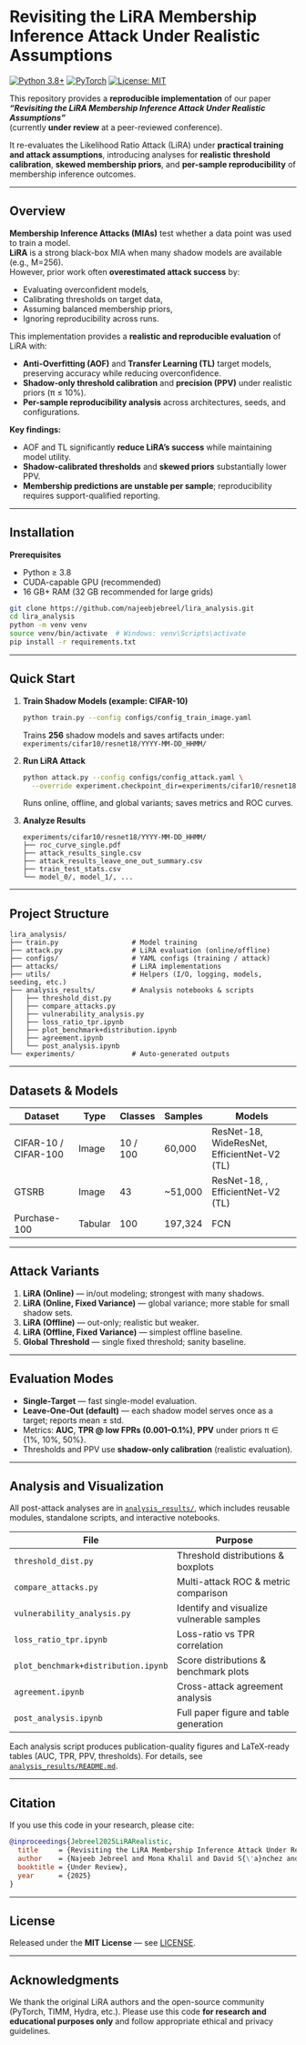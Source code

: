 # Revisiting the LiRA Membership Inference Attack Under Realistic Assumptions

[![Python 3.8+](https://img.shields.io/badge/python-3.8+-blue.svg)](https://www.python.org/downloads/)
[![PyTorch](https://img.shields.io/badge/PyTorch-2.0+-ee4c2c.svg)](https://pytorch.org/)
[![License: MIT](https://img.shields.io/badge/License-MIT-yellow.svg)](https://opensource.org/licenses/MIT)

This repository provides a **reproducible implementation** of our paper  
***“Revisiting the LiRA Membership Inference Attack Under Realistic Assumptions”***  
(currently **under review** at a peer-reviewed conference).

It re-evaluates the Likelihood Ratio Attack (LiRA) under **practical training and attack assumptions**, introducing analyses for **realistic threshold calibration**, **skewed membership priors**, and **per-sample reproducibility** of membership inference outcomes.

---

## Overview

**Membership Inference Attacks (MIAs)** test whether a data point was used to train a model.  
**LiRA** is a strong black-box MIA when many shadow models are available (e.g., M=256).  
However, prior work often **overestimated attack success** by:
- Evaluating overconfident models,
- Calibrating thresholds on target data,
- Assuming balanced membership priors,
- Ignoring reproducibility across runs.

This implementation provides a **realistic and reproducible evaluation** of LiRA with:

- **Anti-Overfitting (AOF)** and **Transfer Learning (TL)** target models,  
  preserving accuracy while reducing overconfidence.  
- **Shadow-only threshold calibration** and **precision (PPV)** under realistic priors (π ≤ 10%).  
- **Per-sample reproducibility analysis** across architectures, seeds, and configurations.  

**Key findings:**
- AOF and TL significantly **reduce LiRA’s success** while maintaining model utility.  
- **Shadow-calibrated thresholds** and **skewed priors** substantially lower PPV.  
- **Membership predictions are unstable per sample**; reproducibility requires support-qualified reporting.

---

## Installation

**Prerequisites**
- Python ≥ 3.8  
- CUDA-capable GPU (recommended)  
- 16 GB+ RAM (32 GB recommended for large grids)

```bash
git clone https://github.com/najeebjebreel/lira_analysis.git
cd lira_analysis
python -m venv venv
source venv/bin/activate  # Windows: venv\Scripts\activate
pip install -r requirements.txt
```

---

## Quick Start

1. **Train Shadow Models (example: CIFAR-10)**

   ```bash
   python train.py --config configs/config_train_image.yaml
   ```

   Trains **256** shadow models and saves artifacts under:
   `experiments/cifar10/resnet18/YYYY-MM-DD_HHMM/`

2. **Run LiRA Attack**

   ```bash
   python attack.py --config configs/config_attack.yaml \
     --override experiment.checkpoint_dir=experiments/cifar10/resnet18/YYYY-MM-DD_HHMM
   ```

   Runs online, offline, and global variants; saves metrics and ROC curves.

3. **Analyze Results**

   ```
   experiments/cifar10/resnet18/YYYY-MM-DD_HHMM/
   ├── roc_curve_single.pdf
   ├── attack_results_single.csv
   ├── attack_results_leave_one_out_summary.csv
   ├── train_test_stats.csv
   └── model_0/, model_1/, ...
   ```

---

## Project Structure

```
lira_analysis/
├── train.py                  # Model training
├── attack.py                 # LiRA evaluation (online/offline)
├── configs/                  # YAML configs (training / attack)
├── attacks/                  # LiRA implementations
├── utils/                    # Helpers (I/O, logging, models, seeding, etc.)
├── analysis_results/         # Analysis notebooks & scripts
│   ├── threshold_dist.py
│   ├── compare_attacks.py
│   ├── vulnerability_analysis.py
│   ├── loss_ratio_tpr.ipynb
│   ├── plot_benchmark+distribution.ipynb
│   ├── agreement.ipynb
│   └── post_analysis.ipynb
└── experiments/              # Auto-generated outputs
```

---

## Datasets & Models

| Dataset              | Type    | Classes  | Samples | Models                                      |
| -------------------- | ------- | -------- | ------- | --------------------------------------------|
| CIFAR-10 / CIFAR-100 | Image   | 10 / 100 | 60,000  | ResNet-18, WideResNet, EfficientNet-V2 (TL) |
| GTSRB                | Image   | 43       | ~51,000 | ResNet-18, , EfficientNet-V2 (TL)                               |
| Purchase-100         | Tabular | 100      | 197,324 | FCN                                         |

---

## Attack Variants

1. **LiRA (Online)** — in/out modeling; strongest with many shadows.
2. **LiRA (Online, Fixed Variance)** — global variance; more stable for small shadow sets.
3. **LiRA (Offline)** — out-only; realistic but weaker.
4. **LiRA (Offline, Fixed Variance)** — simplest offline baseline.
5. **Global Threshold** — single fixed threshold; sanity baseline.

---

## Evaluation Modes

* **Single-Target** — fast single-model evaluation.
* **Leave-One-Out (default)** — each shadow model serves once as a target; reports mean ± std.
* Metrics: **AUC**, **TPR @ low FPRs (0.001–0.1%)**, **PPV** under priors π ∈ {1%, 10%, 50%}.
* Thresholds and PPV use **shadow-only calibration** (realistic evaluation).

---

## Analysis and Visualization

All post-attack analyses are in [`analysis_results/`](analysis_results/), which includes reusable modules, standalone scripts, and interactive notebooks.

| File                                | Purpose                                   |
| ----------------------------------- | ----------------------------------------- |
| `threshold_dist.py`                 | Threshold distributions & boxplots        |
| `compare_attacks.py`                | Multi-attack ROC & metric comparison      |
| `vulnerability_analysis.py`         | Identify and visualize vulnerable samples |
| `loss_ratio_tpr.ipynb`              | Loss-ratio vs TPR correlation             |
| `plot_benchmark+distribution.ipynb` | Score distributions & benchmark plots     |
| `agreement.ipynb`                   | Cross-attack agreement analysis           |
| `post_analysis.ipynb`               | Full paper figure and table generation    |

Each analysis script produces publication-quality figures and LaTeX-ready tables (AUC, TPR, PPV, thresholds).
For details, see [`analysis_results/README.md`](analysis_results/README.md).

---

## Citation

If you use this code in your research, please cite:

```bibtex
@inproceedings{Jebreel2025LiRARealistic,
  title     = {Revisiting the LiRA Membership Inference Attack Under Realistic Assumptions},
  author    = {Najeeb Jebreel and Mona Khalil and David S{\'a}nchez and Josep Domingo-Ferrer},
  booktitle = {Under Review},
  year      = {2025}
}
```

---

## License

Released under the **MIT License** — see [LICENSE](LICENSE).

---

## Acknowledgments

We thank the original LiRA authors and the open-source community (PyTorch, TIMM, Hydra, etc.).
Please use this code **for research and educational purposes only** and follow appropriate ethical and privacy guidelines.
